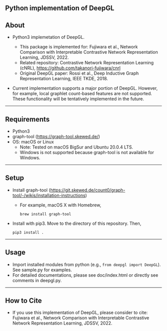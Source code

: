 ## Python implementation of DeepGL

About
-----
* Python3 implemetation of DeepGL.
  * This package is implemented for:
    Fujiwara et al., Network Comparison with Interpretable Contrastive Network Representation Learning, JDSSV, 2022.
  * Related repository: Contrastive Network Representation Learning (cNRL), https://github.com/takanori-fujiwara/cnrl
  * Original DeepGL paper: Rossi et al., Deep Inductive Graph Representation Learning, IEEE TKDE, 2018.

* Current implementation supports a major portion of DeepGL. However, for example, local graphlet count-based features are not supported. These functionality will be tentatively implemented in the future.

******

Requirements
-----
* Python3
* graph-tool (https://graph-tool.skewed.de/)
* OS: macOS or Linux
  * Note: Tested on macOS BigSur and Ubuntu 20.0.4 LTS.
  * Windows is not supported because graph-tool is not available for Windows.
******

Setup
-----
* Install graph-tool (https://git.skewed.de/count0/graph-tool/-/wikis/installation-instructions)
  * For example, macOS X with Homebrew,

    `brew install graph-tool`

* Install with pip3. Move to the directory of this repository. Then,

    `pip3 install .`

******

Usage
-----
* Import installed modules from python (e.g., `from deepgl import DeepGL`). See sample.py for examples.
* For detailed documentations, please see doc/index.html or directly see comments in deepgl.py.

******

How to Cite
----
* If you use this implementation of DeepGL, please consider to cite: Fujiwara et al., Network Comparison with Interpretable Contrastive Network Representation Learning, JDSSV, 2022.
